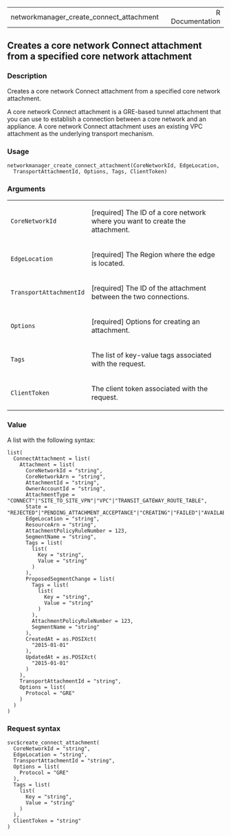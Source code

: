 <table style="width: 100%;">
<tbody>
<tr class="odd">
<td>networkmanager_create_connect_attachment</td>
<td style="text-align: right;">R Documentation</td>
</tr>
</tbody>
</table>

## Creates a core network Connect attachment from a specified core network attachment

### Description

Creates a core network Connect attachment from a specified core network
attachment.

A core network Connect attachment is a GRE-based tunnel attachment that
you can use to establish a connection between a core network and an
appliance. A core network Connect attachment uses an existing VPC
attachment as the underlying transport mechanism.

### Usage

    networkmanager_create_connect_attachment(CoreNetworkId, EdgeLocation,
      TransportAttachmentId, Options, Tags, ClientToken)

### Arguments

<table>
<colgroup>
<col style="width: 35%" />
<col style="width: 65%" />
</colgroup>
<tbody>
<tr class="odd">
<td><code
id="networkmanager_create_connect_attachment_:_CoreNetworkId">CoreNetworkId</code></td>
<td><p>[required] The ID of a core network where you want to create the
attachment.</p></td>
</tr>
<tr class="even">
<td><code
id="networkmanager_create_connect_attachment_:_EdgeLocation">EdgeLocation</code></td>
<td><p>[required] The Region where the edge is located.</p></td>
</tr>
<tr class="odd">
<td><code
id="networkmanager_create_connect_attachment_:_TransportAttachmentId">TransportAttachmentId</code></td>
<td><p>[required] The ID of the attachment between the two
connections.</p></td>
</tr>
<tr class="even">
<td><code
id="networkmanager_create_connect_attachment_:_Options">Options</code></td>
<td><p>[required] Options for creating an attachment.</p></td>
</tr>
<tr class="odd">
<td><code
id="networkmanager_create_connect_attachment_:_Tags">Tags</code></td>
<td><p>The list of key-value tags associated with the request.</p></td>
</tr>
<tr class="even">
<td><code
id="networkmanager_create_connect_attachment_:_ClientToken">ClientToken</code></td>
<td><p>The client token associated with the request.</p></td>
</tr>
</tbody>
</table>

### Value

A list with the following syntax:

    list(
      ConnectAttachment = list(
        Attachment = list(
          CoreNetworkId = "string",
          CoreNetworkArn = "string",
          AttachmentId = "string",
          OwnerAccountId = "string",
          AttachmentType = "CONNECT"|"SITE_TO_SITE_VPN"|"VPC"|"TRANSIT_GATEWAY_ROUTE_TABLE",
          State = "REJECTED"|"PENDING_ATTACHMENT_ACCEPTANCE"|"CREATING"|"FAILED"|"AVAILABLE"|"UPDATING"|"PENDING_NETWORK_UPDATE"|"PENDING_TAG_ACCEPTANCE"|"DELETING",
          EdgeLocation = "string",
          ResourceArn = "string",
          AttachmentPolicyRuleNumber = 123,
          SegmentName = "string",
          Tags = list(
            list(
              Key = "string",
              Value = "string"
            )
          ),
          ProposedSegmentChange = list(
            Tags = list(
              list(
                Key = "string",
                Value = "string"
              )
            ),
            AttachmentPolicyRuleNumber = 123,
            SegmentName = "string"
          ),
          CreatedAt = as.POSIXct(
            "2015-01-01"
          ),
          UpdatedAt = as.POSIXct(
            "2015-01-01"
          )
        ),
        TransportAttachmentId = "string",
        Options = list(
          Protocol = "GRE"
        )
      )
    )

### Request syntax

    svc$create_connect_attachment(
      CoreNetworkId = "string",
      EdgeLocation = "string",
      TransportAttachmentId = "string",
      Options = list(
        Protocol = "GRE"
      ),
      Tags = list(
        list(
          Key = "string",
          Value = "string"
        )
      ),
      ClientToken = "string"
    )
